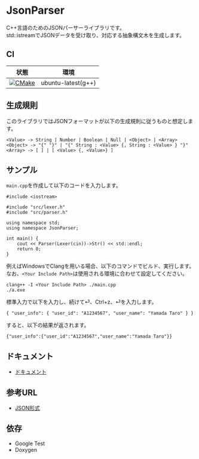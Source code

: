 # JsonParser

C++言語のためのJSONパーサーライブラリです。  
std::istreamでJSONデータを受け取り、対応する抽象構文木を生成します。

## CI

|状態|環境|
|:--:|:--:|
|[![CMake](https://github.com/PANFACTORY/jsonparser/actions/workflows/cmake.yml/badge.svg)](https://github.com/PANFACTORY/jsonparser/actions/workflows/cmake.yml)|ubuntu-latest(g++)|

## 生成規則

このライブラリではJSONフォーマットが以下の生成規則に従うものと想定します。

```
<Value> -> String | Number | Boolean | Null | <Object> | <Array>
<Object> -> "{" "}" | "{" String : <Value> {, String : <Value> } "}"  
<Array> -> [ ] | [ <Value> {, <Value>} ]
```

## サンプル

`main.cpp`を作成して以下のコードを入力します。

```
#include <iostream>

#include "src/lexer.h"
#include "src/parser.h"

using namespace std;
using namespace JsonParser;

int main() {
    cout << Parser(Lexer(cin))->Str() << std::endl;
    return 0;
}
```

例えばWindowsでClangを用いる場合、以下のコマンドでビルド、実行します。  
なお、`<Your Include Path>`は使用される環境に合わせて設定してください。

```
clang++ -I <Your Include Path> ./main.cpp
./a.exe
```

標準入力で以下を入力し、続けて⏎、Ctrl+z、⏎を入力します。

```
{ "user_info": { "user_id": "A1234567", "user_name": "Yamada Taro" } }
```

すると、以下の結果が返されます。

```
{"user_info":{"user_id":"A1234567","user_name":"Yamada Taro"}}
```

## ドキュメント
- [ドキュメント](https://panfactory.github.io/jsonparser/)

## 参考URL
- [JSON形式](https://www.tohoho-web.com/ex/json.html)

## 依存
- Google Test
- Doxygen
